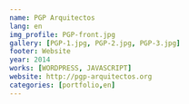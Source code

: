 ```yaml
---
name: PGP Arquitectos
lang: en
img_profile: PGP-front.jpg
gallery: [PGP-1.jpg, PGP-2.jpg, PGP-3.jpg]
footer: Website
year: 2014
works: [WORDPRESS, JAVASCRIPT]
website: http://pgp-arquitectos.org
categories: [portfolio,en]
---
```

